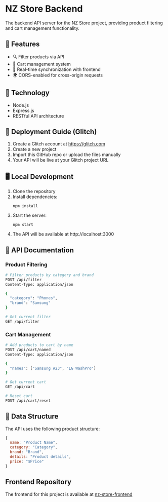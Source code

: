 # NZ Store Backend

The backend API server for the NZ Store project, providing product filtering and cart management functionality.

## 🚀 Features

- 🔍 Filter products via API
- 🛒 Cart management system
- 🔄 Real-time synchronization with frontend
- 🌍 CORS-enabled for cross-origin requests

## 🧱 Technology

- Node.js
- Express.js
- RESTful API architecture

## 🚀 Deployment Guide (Glitch)

1. Create a Glitch account at https://glitch.com
2. Create a new project
3. Import this GitHub repo or upload the files manually
4. Your API will be live at your Glitch project URL

## 🖥️ Local Development

1. Clone the repository
2. Install dependencies:
   ```
   npm install
   ```
3. Start the server:
   ```
   npm start
   ```
4. The API will be available at http://localhost:3000

## 🔌 API Documentation

### Product Filtering

```bash
# Filter products by category and brand
POST /api/filter
Content-Type: application/json

{
  "category": "Phones",
  "brand": "Samsung"
}

# Get current filter
GET /api/filter
```

### Cart Management

```bash
# Add products to cart by name
POST /api/cart/named
Content-Type: application/json

{
  "names": ["Samsung A23", "LG WashPro"]
}

# Get current cart
GET /api/cart

# Reset cart
POST /api/cart/reset
```

## 📝 Data Structure

The API uses the following product structure:

```javascript
{
  name: "Product Name",
  category: "Category",
  brand: "Brand",
  details: "Product details",
  price: "$Price"
}
```

## Frontend Repository

The frontend for this project is available at [nz-store-frontend](https://github.com/rxd-blue/nz-store-frontend) 